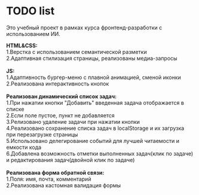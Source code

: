 # TODO list  
Это учебный проект в рамках курса фронтенд-разработки с использованием ИИ.  

<b>HTML&CSS:</b> </br>
1.Верстка с использованием семантической разметки</br>
2.Адаптивная стилизация страницы, реализованы медиа-запросы</br>
</br>
<b>JS:</b></br>
1.Адаптивность бургер-меню с плавной анимацией, сменой иконки</br>
2.Реализована интерактивность кнопок</br>
</br>
<b>Реализован динамический список задач:</b></br>
1.При нажатии кнопки "Добавить" введенная задача отображается в списке</br>
2.Если поле пустое, пункт не добавляется</br>
3.Релизовано удаление задачи при нажатии кнопки</br>
4.Реализовано сохранение списка задач в localStorage и их загрузка при перезагрузке страницы</br>
5.Использовано делегирование событий для лучшей читаемости и емкости кода</br>
6.Добавлена возможность отметки выполненных задач(клик по задаче) и редактирования задач(двойной клик по задаче)</br>
</br>
<b>Реализована форма обратной связи:</b></br>
1.Поля: имя, почта, комментарий</br>
2.Реализована кастомная валидация формы</br>
